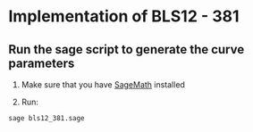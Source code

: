 # Implementation of BLS12 - 381

## Run the sage script to generate the curve parameters

1. Make sure that you have [SageMath](https://www.sagemath.org/) installed

2. Run:
```bash
sage bls12_381.sage
```
